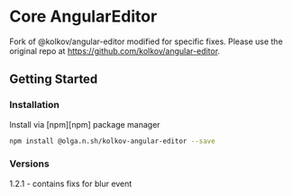 # Core AngularEditor

Fork of @kolkov/angular-editor modified for specific fixes. Please use the original repo at https://github.com/kolkov/angular-editor.

## Getting Started

### Installation

Install via [npm][npm] package manager

```bash
npm install @olga.n.sh/kolkov-angular-editor --save
```

### Versions

1.2.1 - contains fixs for blur event
